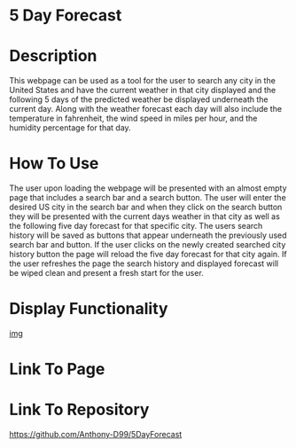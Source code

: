 # 5 Day Forecast

# Description
This webpage can be used as a tool for the user to search any city in the United States and have the current weather in that city displayed and the following 5 days of the predicted weather be displayed  underneath the current day. Along with the weather forecast each day will also include the temperature in fahrenheit, the wind speed in miles per hour, and the humidity percentage for that day.

# How To Use
The user upon loading the webpage will be presented with an almost empty page that includes a search bar and a search button. The user will enter the desired US city in the search bar and when they click on the search button they will be presented with the current days weather in that city as well as the following five day forecast for that specific city. The users search history will be saved as buttons that appear underneath the previously used search bar and button. If the user clicks on the newly created searched city history button the page will reload the five day forecast for that city again. If the user refreshes the page the search history and displayed forecast will be wiped clean and present a fresh start for the user.

# Display Functionality
[img](./Assets/img/Weather%20Forecast1024_1.png)

# Link To Page

# Link To Repository
https://github.com/Anthony-D99/5DayForecast